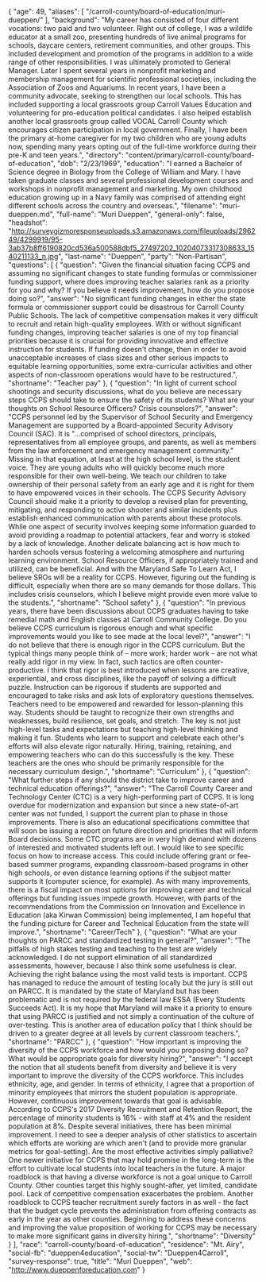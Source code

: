 {
  "age": 49,
  "aliases": [
    "/carroll-county/board-of-education/muri-dueppen/"
  ],
  "background": "My career has consisted of four different vocations: two paid and two volunteer. Right out of college, I was a wildlife educator at a small zoo, presenting hundreds of live animal programs for schools, daycare centers, retirement communities, and other groups. This included development and promotion of the programs in addition to a wide range of other responsibilities. I was ultimately promoted to General Manager. Later I spent several years in nonprofit marketing and membership management for scientific professional societies, including the Association of Zoos and Aquariums. In recent years, I have been a community advocate, seeking to strengthen our local schools. This has included supporting a local grassroots group Carroll Values Education and volunteering for pro-education political candidates. I also helped establish another local grassroots group called VOCAL Carroll County which encourages citizen participation in local government. Finally, I have been the primary at-home caregiver for my two children who are young adults now, spending many years opting out of the full-time workforce during their pre-K and teen years.",
  "directory": "content/primary/carroll-county/board-of-education",
  "dob": "2/23/1969",
  "education": "I earned a Bachelor of Science degree in Biology from the College of William and Mary. I have taken graduate classes and several professional development courses and workshops in nonprofit management and marketing. My own childhood education growing up in a Navy family was comprised of attending eight different schools across the country and overseas.",
  "filename": "muri-dueppen.md",
  "full-name": "Muri Dueppen",
  "general-only": false,
  "headshot": "http://surveygizmoresponseuploads.s3.amazonaws.com/fileuploads/296249/4299919/95-3ab37b8ff6190820cd536a500588dbf5_27497202_10204073317308633_1540211133_n.jpg",
  "last-name": "Dueppen",
  "party": "Non-Partisan",
  "questions": [
    {
      "question": "Given the financial situation facing CCPS and assuming no significant changes to state funding formulas or commissioner funding support, where does improving teacher salaries rank as a priority for you and why? If you believe it needs improvement, how do you propose doing so?",
      "answer": "No significant funding changes in either the state formula or commissioner support could be disastrous for Carroll County Public Schools. The lack of competitive compensation makes it very difficult to recruit and retain high-quality employees. With or without significant funding changes, improving teacher salaries is one of my top financial priorities because it is crucial for providing innovative and effective instruction for students. If funding doesn't change, then in order to avoid unacceptable increases of class sizes and other serious impacts to equitable learning opportunities, some extra-curricular activities and other aspects of non-classroom operations would have to be restructured.",
      "shortname": "Teacher pay"
    },
    {
      "question": "In light of current school shootings and security discussions, what do you believe are necessary steps CCPS should take to ensure the safety of its students? What are your thoughts on School Resource Officers? Crisis counselors?",
      "answer": "CCPS personnel led by the Supervisor of School Security and Emergency Management are supported by a Board-appointed Security Advisory Council (SAC). It is \"…comprised of school directors, principals, representatives from all employee groups, and parents, as well as members from the law enforcement and emergency management community.\" Missing in that equation, at least at the high school level, is the student voice. They are young adults who will quickly become much more responsible for their own well-being. We teach our children to take ownership of their personal safety from an early age and it is right for them to have empowered voices in their schools. The CCPS Security Advisory Council should make it a priority to develop a revised plan for preventing, mitigating, and responding to active shooter and similar incidents plus establish enhanced communication with parents about these protocols. While one aspect of security involves keeping some information guarded to avoid providing a roadmap to potential attackers, fear and worry is stoked by a lack of knowledge. Another delicate balancing act is how much to harden schools versus fostering a welcoming atmosphere and nurturing learning environment. School Resource Officers, if appropriately trained and utilized, can be beneficial. And with the Maryland Safe To Learn Act, I believe SROs will be a reality for CCPS. However, figuring out the funding is difficult, especially when there are so many demands for those dollars. This includes crisis counselors, which I believe might provide even more value to the students.",
      "shortname": "School safety"
    },
    {
      "question": "In previous years, there have been discussions about CCPS graduates having to take remedial math and English classes at Carroll Community College. Do you believe CCPS curriculum is rigorous enough and what specific improvements would you like to see made at the local level?",
      "answer": "I do not believe that there is enough rigor in the CCPS curriculum. But the typical things many people think of – more work; harder work – are not what really add rigor in my view. In fact, such tactics are often counter-productive. I think that rigor is best introduced when lessons are creative, experiential, and cross disciplines, like the payoff of solving a difficult puzzle. Instruction can be rigorous if students are supported and encouraged to take risks and ask lots of exploratory questions themselves. Teachers need to be empowered and rewarded for lesson-planning this way. Students should be taught to recognize their own strengths and weaknesses, build resilience, set goals, and stretch. The key is not just high-level tasks and expectations but teaching high-level thinking and making it fun. Students who learn to support and celebrate each other's efforts will also elevate rigor naturally. Hiring, training, retaining, and empowering teachers who can do this successfully is the key. These teachers are the ones who should be primarily responsible for the necessary curriculum design.",
      "shortname": "Curriculum"
    },
    {
      "question": "What further steps if any should the district take to improve career and technical education offerings?",
      "answer": "The Carroll County Career and Technology Center (CTC) is a very high-performing part of CCPS. It is long overdue for modernization and expansion but since a new state-of-art center was not funded, I support the current plan to phase in those improvements. There is also an educational specifications committee that will soon be issuing a report on future direction and priorities that will inform Board decisions. Some CTC programs are in very high demand with dozens of interested and motivated students left out. I would like to see specific focus on how to increase access. This could include offering grant or fee-based summer programs, expanding classroom-based programs in other high schools, or even distance learning options if the subject matter supports it (computer science, for example). As with many improvements, there is a fiscal impact on most options for improving career and technical offerings but funding issues impede growth. However, with parts of the recommendations from the Commission on Innovation and Excellence in Education (aka Kirwan Commission) being implemented, I am hopeful that the funding picture for Career and Technical Education from the state will improve.",
      "shortname": "Career/Tech"
    },
    {
      "question": "What are your thoughts on PARCC and standardized testing in general?",
      "answer": "The pitfalls of high stakes testing and teaching to the test are widely acknowledged. I do not support elimination of all standardized assessments, however, because I also think some usefulness is clear. Achieving the right balance using the most valid tests is important. CCPS has managed to reduce the amount of testing locally but the jury is still out on PARCC. It is mandated by the state of Maryland but has been problematic and is not required by the federal law ESSA (Every Students Succeeds Act). It is my hope that Maryland will make it a priority to ensure that using PARCC is justified and not simply a continuation of the culture of over-testing. This is another area of education policy that I think should be driven to a greater degree at all levels by current classroom teachers.",
      "shortname": "PARCC"
    },
    {
      "question": "How important is improving the diversity of the CCPS workforce and how would you proposing doing so? What would be appropriate goals for diversity hiring?",
      "answer": "I accept the notion that all students benefit from diversity and believe it is very important to improve the diversity of the CCPS workforce. This includes ethnicity, age, and gender. In terms of ethnicity, I agree that a proportion of minority employees that mirrors the student population is appropriate. However, continuous improvement towards that goal is advisable. According to CCPS's 2017 Diversity Recruitment and Retention Report, the percentage of minority students is 16% - with staff at 4% and the resident population at 8%. Despite several initiatives, there has been minimal improvement. I need to see a deeper analysis of other statistics to ascertain which efforts are working are which aren't (and to provide more granular metrics for goal-setting). Are the most effective activities simply palliative? One newer initiative for CCPS that may hold promise in the long-term is the effort to cultivate local students into local teachers in the future. A major roadblock is that having a diverse workforce is not a goal unique to Carroll County. Other counties target this highly sought-after, yet limited, candidate pool. Lack of competitive compensation exacerbates the problem. Another roadblock to CCPS teacher recruitment surely factors in as well - the fact that the budget cycle prevents the administration from offering contracts as early in the year as other counties. Beginning to address these concerns and improving the value proposition of working for CCPS may be necessary to make more significant gains in diversity hiring.",
      "shortname": "Diversity"
    }
  ],
  "race": "carroll-county/board-of-education",
  "residence": "Mt. Airy",
  "social-fb": "dueppen4education",
  "social-tw": "Dueppen4Carroll",
  "survey-response": true,
  "title": "Muri Dueppen",
  "web": "http://www.dueppenforeducation.com"
}
